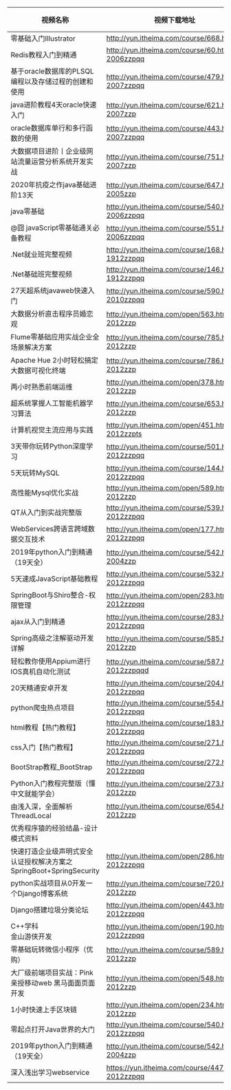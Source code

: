 | 视频名称                                                     | 视频下载地址                                        | 视频资料下载地址                                  | 提取码 |
| ------------------------------------------------------------ | --------------------------------------------------- | ------------------------------------------------- | ------ |
| 零基础入门Illustrator                                        | <http://yun.itheima.com/course/668.html>            | <https://pan.baidu.com/s/1kMQmoaSKoYiuwY8KmIW8OQ> | i5v5   |
| Redis教程入门到精通                                          | <http://yun.itheima.com/course/60.html?2006zzpqq>   | <http://pan.baidu.com/s/1i5eCeeL>                 | lvpm   |
| 基于oracle数据库的PLSQL编程以及存储过程的创建和使用          | <http://yun.itheima.com/course/479.html?2007zzpqq>  | <https://pan.baidu.com/s/1i3KychI9cyT8RL6YOsxJtQ> | drdo   |
| java进阶教程4天oracle快速入门                                | <http://yun.itheima.com/course/621.html?2007zzp>    | https://pan.baidu.com/s/1XoxeP1xTIxY-Pov8-0FA-Q   | djde   |
| oracle数据库单行和多行函数的使用                             | <http://yun.itheima.com/course/443.html?2007zzpqq>  | https://pan.baidu.com/s/1Gg2f8IkyFhKziN27rJEihA   | rwii   |
| 大数据项目进阶丨企业级网站流量运营分析系统开发实战           | <http://yun.itheima.com/course/751.html?2007zzp>    | <https://pan.baidu.com/s/1GxtjLMafeU3APxPAbRyL8Q> | cm7h   |
| 2020年抗疫之作java基础进阶13天                               | <http://yun.itheima.com/course/647.html?2005zzp>    | <https://pan.baidu.com/s/10EN6jRwyJsCcSqQz5DSjjQ> | 25fl   |
| java零基础                                                   | <http://yun.itheima.com/course/540.html?2006zzpqq>  | <https://pan.baidu.com/s/1Urh_7ROgU0Bae_nWdrA-pQ> | f1so   |
| @囧 javaScript零基础通关必备教程                             | <http://yun.itheima.com/course/551.html?2006zzpqq>  | <https://pan.baidu.com/s/13oBA6EEonW2NPaoBmLwFpg> | wqm2   |
| .Net就业班完整视频                                           | <http://yun.itheima.com/course/168.html?1912zzpqq>  | <http://pan.baidu.com/s/1c28814s>                 | 2tv8   |
| .Net基础班完整视频                                           | <http://yun.itheima.com/course/146.html?1912zzpqq>  | <https://pan.baidu.com/s/1R6c4UpUBqobStwoo6zDHVA> | tvlk   |
| 27天超系统javaweb快速入门                                    | <http://yun.itheima.com/course/590.html?2010zzpqq>  | <https://pan.baidu.com/s/1ZoHS7sk7Rrx4Tz-XeC0iUg> | pdln   |
| 大数据分析直击程序员婚恋观                                   | <http://yun.itheima.com/open/563.html?2012zzp>      | <https://pan.baidu.com/s/1ij-GekMjiKPwP9LGgG3mmw> | r7pu   |
| Flume零基础应用实战企业全场景解决方案                        | <http://yun.itheima.com/course/785.html?2012zzp>    | <https://pan.baidu.com/s/1xnhJVPKmyOuHPT_xuGjwSQ> | sj9h   |
| Apache Hue 2小时轻松搞定大数据可视化终端                     | <http://yun.itheima.com/course/786.html?2012zzp>    | <https://pan.baidu.com/s/1mOK8n3uK3PJJSOfLsZqPqg> | cgmw   |
| 两小时熟悉前端运维                                           | <http://yun.itheima.com/open/378.html?2012zzp>      | <https://pan.baidu.com/s/1168-uPphGW_rh9b5fjyNhA> | xkk1   |
| 超系统掌握人工智能机器学习算法                               | <http://yun.itheima.com/course/653.html?2012zzp>    | <https://pan.baidu.com/s/1YMxGBGLxfsBrigG_cX_x6A> | yqa1   |
| 计算机视觉主流应用与实践                                     | <http://yun.itheima.com/open/451.html?2012zzpts>    | <https://pan.baidu.com/s/1b14qdfGDgZ-zxfLFZd6i4g> | 8ti8   |
| 3天带你玩转Python深度学习                                    | <http://yun.itheima.com/course/501.html?2012zzpqq>  | <https://pan.baidu.com/s/1632KvuyimsBsAWAQ1mOwZQ> | 94hm   |
| 5天玩转MySQL                                                 | <http://yun.itheima.com/course/144.html?2012zzpqq>  | <https://pan.baidu.com/s/1-XW2X6ih70dOJePluzhNXA> | s90s   |
| 高性能Mysql优化实战                                          | <http://yun.itheima.com/open/589.html?2012zzp>      | <https://pan.baidu.com/s/16C-vC_xW71NiRlu7c1pP_w> | 9oj0   |
| QT从入门到实战完整版                                         | <http://yun.itheima.com/course/539.html?2012zzpqq>  | <https://pan.baidu.com/s/1fgiWOk6I7P9IMFiFoETkeg> | 9ah8   |
| WebServices跨语言跨域数据交互技术                            | <http://yun.itheima.com/open/177.html?2012zzpqq>    | <https://pan.baidu.com/s/1s0o1CU2wAu0vuU0YJyj1qw> | eol0   |
| 2019年python入门到精通（19天全）                             | <http://yun.itheima.com/course/542.html?2004zzp>    | <https://pan.baidu.com/s/1drkq3sHrfEgDQbfn06lgcw> | 4jp5   |
| 5天速成JavaScript基础教程                                    | <http://yun.itheima.com/course/532.html?2012zzpqq>  | <https://pan.baidu.com/s/1Nyy585-JOl9I3AXr4jz0lA> | 7uig   |
| SpringBoot与Shiro整合-权限管理                               | <http://yun.itheima.com/open/283.html?2012zzpqq>    | <https://pan.baidu.com/s/1DZaB9_F_1IKKfTbGDQdgUw> | wvjp   |
| ajax从入门到精通                                             | <http://yun.itheima.com/course/283.html?2012zzpqq>  | <https://pan.baidu.com/s/1jIxg_a6H7Qj1gAxhPvPQPA> | 0ecq   |
| Spring高级之注解驱动开发详解                                 | <http://yun.itheima.com/course/585.html?2012zzp>    | <https://pan.baidu.com/s/1HKRLpUKWvq8jSxOAS3xeOw> | 1pvf   |
| 轻松教你使用Appium进行IOS真机自动化测试                      | <http://yun.itheima.com/course/587.html?2012zzpqqd> | <https://pan.baidu.com/s/1lU3htW3CBis5vlBP2oPV5g> | m9x4   |
| 20天精通安卓开发                                             | <http://yun.itheima.com/course/204.html?2012zzpqq>  | <https://pan.baidu.com/s/1WQilZZc2gpUMGlGUC6v-2g> | uqus   |
| python爬虫热点项目                                           | <http://yun.itheima.com/course/554.html?2012zzpqq>  | <https://pan.baidu.com/s/1QSgSreBvQ5En1a_LpJOaBQ> | chk6   |
| html教程【热门教程】                                         | <http://yun.itheima.com/course/183.html?2012zzpqq>  | <https://pan.baidu.com/s/1dE2wQkx>                | z5ys   |
| css入门【热门教程】                                          | <http://yun.itheima.com/course/271.html?2012zzpqq>  | <https://pan.baidu.com/s/1c37VwdE>                | mf98   |
| BootStrap教程\_BootStrap                                     | <http://yun.itheima.com/course/272.html?2012zzpqq>  | <https://pan.baidu.com/s/1BJnPlfzBv0A54-dSBOSx3A> | 5lj9   |
| Python入门教程完整版（懂中文就能学会）                       | <http://yun.itheima.com/course/273.html?2012zzp>    | <https://pan.baidu.com/s/15BmUdw9AgOD2tI9xG6p1WA> | w61i   |
| 由浅入深，全面解析ThreadLocal                                | <http://yun.itheima.com/course/654.html?2012zzp>    | <https://pan.baidu.com/s/1tKSdk0Es4NW1YjdXzmpQgA> | crnp   |
| 优秀程序猿的经验结晶-设计模式资料                            |                                                     | <https://pan.baidu.com/s/1IPKAEuOIzpATavFDjt8NjA> | r0ce   |
| 快速打造企业级声明式安全认证授权解决方案之SpringBoot+SpringSecurity | <http://yun.itheima.com/open/286.html?2012zzpqq>    | <https://pan.baidu.com/s/1JpZTO3SVHha3XDma_Y9nLw> | jqev   |
| python实战项目从0开发一个Django博客系统                      | <http://yun.itheima.com/course/720.html?2012zzp>    | <https://pan.baidu.com/s/1jaHMZg-7OxrutOxEjdkFYA> | d1af   |
| Django搭建垃圾分类论坛                                       | <http://yun.itheima.com/open/443.html?2012zzpqq>    | <https://pan.baidu.com/s/1s5YGiVFbUnJDWw3sUq8OJA> | 35k4   |
| C++学科<br/>金山游侠开发                                     | <http://yun.itheima.com/open/190.html?2012zzpqq>    | <http://pan.baidu.com/s/1nuFD7o1>                 | sabw   |
| 零基础玩转微信小程序（优购）                                 | <http://yun.itheima.com/course/589.html?2012zzp>    | <https://pan.baidu.com/s/1nG4gtXDWDbmgG05Fh6SPpQ> | wh2o   |
| 大厂级前端项目实战：Pink亲授移动web 黑马面面页面开发         | <http://yun.itheima.com/open/548.html?2012zzp>      | <https://pan.baidu.com/s/17hvcTqosEnMyU0tN72bpVg> | 4vz5   |
| 1小时快速上手区块链                                          | <http://yun.itheima.com/open/234.html?2012zzp>      | <https://pan.baidu.com/s/1mkad3Yg>                | i7dr   |
| 零起点打开Java世界的大门                                     | <http://yun.itheima.com/course/540.html?2012zzpqq>  | <https://pan.baidu.com/s/1Urh_7ROgU0Bae_nWdrA-pQ> | f1so   |
| 2019年python入门到精通（19天全）                             | <http://yun.itheima.com/course/542.html?2004zzp>    | <https://pan.baidu.com/s/1drkq3sHrfEgDQbfn06lgcw> | 4jp5   |
| 深入浅出学习webservice                                       | <https://yun.itheima.com/course/447.html?2012zzpqq> | <https://pan.baidu.com/s/1NX95znFu6-wm1S2yGcPR6g> | 4zhb   |


